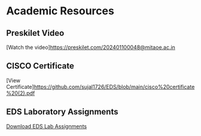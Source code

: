 # Academic Resources

## Preskilet Video
[Watch the video]https://preskilet.com/202401100048@mitaoe.ac.in

## CISCO Certificate
[View Certificate]https://github.com/sujal1726/EDS/blob/main/cisco%20certificate%20(2).pdf

## EDS Laboratory Assignments
[Download EDS Lab Assignments](EDS_Activity.pdf)

